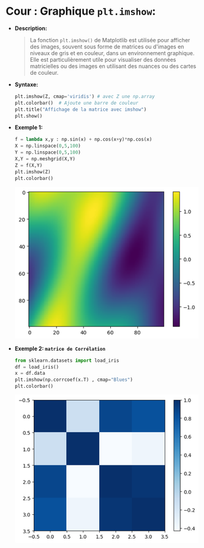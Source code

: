 # Cour : **Graphique `plt.imshow`:**

-   **Description:**

    > La fonction `plt.imshow()` de Matplotlib est utilisée pour afficher des images, souvent sous forme de matrices ou d'images en niveaux de gris et en couleur, dans un environnement graphique. Elle est particulièrement utile pour visualiser des données matricielles ou des images en utilisant des nuances ou des cartes de couleur.

-   **Syntaxe:**

    ```python
    plt.imshow(Z, cmap='viridis') # avec Z une np.array
    plt.colorbar()  # Ajoute une barre de couleur
    plt.title("Affichage de la matrice avec imshow")
    plt.show()
    ```

-   **Exemple 1:**

    ```python
    f = lambda x,y : np.sin(x) + np.cos(x+y)*np.cos(x)
    X = np.linspace(0,5,100)
    Y = np.linspace(0,5,100)
    X,Y = np.meshgrid(X,Y)
    Z = f(X,Y)
    plt.imshow(Z)
    plt.colorbar()
    ```

    ![alt text](images/imshow1.png)

-   **Exemple 2: `matrice de Corrélation`**

    ```python
    from sklearn.datasets import load_iris
    df = load_iris()
    x = df.data
    plt.imshow(np.corrcoef(x.T) , cmap="Blues")
    plt.colorbar()
    ```

    ![alt text](images/imshow2.png)